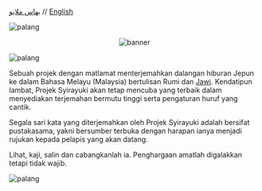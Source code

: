 [بهاس ملايو](README_ms.md) // [English](README_en.md)

<img src="https://user-images.githubusercontent.com/34799053/179371652-aba342b2-5559-44b2-af8f-2f1059a2b811.png" width="auto" alt="palang"></img>

<p style="text-align: center; margin: 10px;">
    <img src="https://user-images.githubusercontent.com/34799053/179370989-7b40c6e7-302f-4fe2-a005-03071dfbc189.png" width="auto" alt="banner"></img>
</p>

<img src="https://user-images.githubusercontent.com/34799053/179371652-aba342b2-5559-44b2-af8f-2f1059a2b811.png" width="auto" alt="palang"></img>

Sebuah projek dengan matlamat menterjemahkan dalangan hiburan Jepun ke dalam Bahasa Melayu (Malaysia) bertulisan Rumi dan [Jawi][Jawi]. Kendatipun lambat, Projek Syirayuki
akan tetap mencuba yang terbaik dalam menyediakan terjemahan bermutu tinggi serta pengaturan huruf yang cantik.

Segala sari kata yang diterjemahkan oleh Projek Syirayuki adalah bersifat pustakasama, yakni bersumber terbuka dengan harapan ianya menjadi rujukan
kepada pelapis yang akan datang.

Lihat, kaji, salin dan cabangkanlah ia. Penghargaan amatlah digalakkan tetapi tidak wajib.

<img src="https://user-images.githubusercontent.com/34799053/179371652-aba342b2-5559-44b2-af8f-2f1059a2b811.png" width="auto" alt="palang"></img>



[Jawi]: https://ms.wikipedia.org/wiki/Tulisan_Jawi
